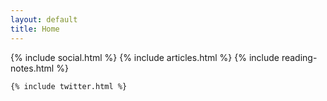 ```yaml
---
layout: default
title: Home
---   
```


<div class="col-md-6">
    {% include social.html %}
    {% include articles.html %}
    {% include reading-notes.html %}
<!--     {% include instagram.html %} -->
<!-- </div> -->

<!-- <div class="col-md-6"> -->
<!--     {% include youtube.html %} -->
    {% include twitter.html %}
</div>